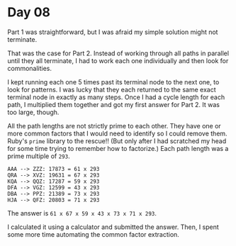 # Day 08

Part 1 was straightforward, but I was afraid my simple solution might not
terminate.

That was the case for Part 2.  Instead of working through all paths in parallel
until they all terminate, I had to work each one individually and then look for
commonalities.

I kept running each one 5 times past its terminal node to the next one, to look
for patterns.  I was lucky that they each returned to the same exact terminal
node in exactly as many steps.  Once I had a cycle length for each path, I
multiplied them together and got my first answer for Part 2.  It was too large,
though.

All the path lengths are not strictly prime to each other.  They have one or
more common factors that I would need to identify so I could remove them.
Ruby's `prime` library to the rescue!!  (But only after I had scratched my head
for some time trying to remember how to factorize.)
Each path length was a prime multiple of `293`.

    AAA --> ZZZ: 17873 = 61 x 293
    QRA --> XVZ: 19631 = 67 x 293
    KQA --> QQZ: 17287 = 59 x 293
    DFA --> VGZ: 12599 = 43 x 293
    DBA --> PPZ: 21389 = 73 x 293
    HJA --> QFZ: 20803 = 71 x 293

The answer is `61 x 67 x 59 x 43 x 73 x 71 x 293`.

I calculated it using a calculator and submitted the answer.  Then, I spent some
more time automating the common factor extraction.
